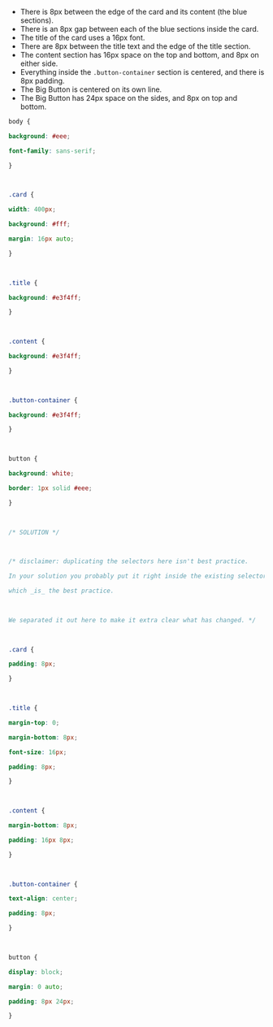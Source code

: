 - There is 8px between the edge of the card and its content (the blue sections).
- There is an 8px gap between each of the blue sections inside the card.
- The title of the card uses a 16px font.
- There are 8px between the title text and the edge of the title section.
- The content section has 16px space on the top and bottom, and 8px on either side.
- Everything inside the `.button-container` section is centered, and there is 8px padding.
- The Big Button is centered on its own line.
- The Big Button has 24px space on the sides, and 8px on top and bottom.
```css
body {

background: #eee;

font-family: sans-serif;

}

  

.card {

width: 400px;

background: #fff;

margin: 16px auto;

}

  

.title {

background: #e3f4ff;

}

  

.content {

background: #e3f4ff;

}

  

.button-container {

background: #e3f4ff;

}

  

button {

background: white;

border: 1px solid #eee;

}

  

/* SOLUTION */

  

/* disclaimer: duplicating the selectors here isn't best practice.

In your solution you probably put it right inside the existing selectors,

which _is_ the best practice.

  

We separated it out here to make it extra clear what has changed. */

  

.card {

padding: 8px;

}

  

.title {

margin-top: 0;

margin-bottom: 8px;

font-size: 16px;

padding: 8px;

}

  

.content {

margin-bottom: 8px;

padding: 16px 8px;

}

  

.button-container {

text-align: center;

padding: 8px;

}

  

button {

display: block;

margin: 0 auto;

padding: 8px 24px;

}
```
